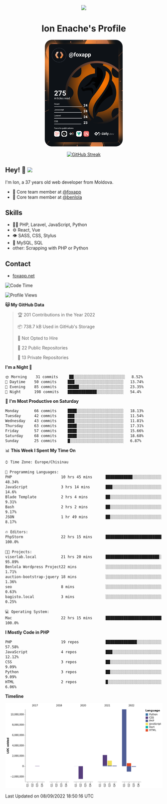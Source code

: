 <div id="header" align="center">
  <img src="https://media.giphy.com/media/M9gbBd9nbDrOTu1Mqx/giphy.gif" width="100"/>
	<h1>Ion Enache's Profile</h1>
</div>
<div align="center">
	<a href="https://app.daily.dev/foxapp"><img src="https://github.com/foxapp/foxapp/blob/master/devcard.svg" width="250" alt="Ion Enache's Dev Card"/></a>
</div>


<div align="center">
	
[![GitHub Streak](http://github-readme-streak-stats.herokuapp.com?user=foxapp&hide_border=true&date_format=M%20j%5B%2C%20Y%5D)](https://git.io/streak-stats)
	
</div>


## Hey! 👋 <img src="https://media.giphy.com/media/hvRJCLFzcasrR4ia7z/giphy.gif" width="30px"/>
I'm Ion, a 37 years old web developer from Moldova.


- 👥 Core team member at [@foxapp](https://github.com/foxapp)
- 👥 Core team member at [@benlola](https://github.com/benlola)

## Skills
- 👨‍💻 PHP, Laravel, JavaScript, Python
- ⚙️ React, Vue
- 👁️ SASS, CSS, Stylus
- 💽 MySQL, SQL
- other: Scrapping with PHP or Python

## Contact
- [foxapp.net](https://www.foxapp.net)

<!--START_SECTION:waka-->
![Code Time](http://img.shields.io/badge/Code%20Time-944%20hrs%2030%20mins-blue)

![Profile Views](http://img.shields.io/badge/Profile%20Views-0-blue)

**🐱 My GitHub Data** 

> 🏆 201 Contributions in the Year 2022
 > 
> 📦 738.7 kB Used in GitHub's Storage 
 > 
> 🚫 Not Opted to Hire
 > 
> 📜 22 Public Repositories 
 > 
> 🔑 13 Private Repositories  
 > 
**I'm a Night 🦉** 

```text
🌞 Morning    31 commits     ██░░░░░░░░░░░░░░░░░░░░░░░   8.52% 
🌆 Daytime    50 commits     ███░░░░░░░░░░░░░░░░░░░░░░   13.74% 
🌃 Evening    85 commits     █████░░░░░░░░░░░░░░░░░░░░   23.35% 
🌙 Night      198 commits    █████████████░░░░░░░░░░░░   54.4%

```
📅 **I'm Most Productive on Saturday** 

```text
Monday       66 commits     ████░░░░░░░░░░░░░░░░░░░░░   18.13% 
Tuesday      42 commits     ███░░░░░░░░░░░░░░░░░░░░░░   11.54% 
Wednesday    43 commits     ███░░░░░░░░░░░░░░░░░░░░░░   11.81% 
Thursday     63 commits     ████░░░░░░░░░░░░░░░░░░░░░   17.31% 
Friday       57 commits     ████░░░░░░░░░░░░░░░░░░░░░   15.66% 
Saturday     68 commits     ████░░░░░░░░░░░░░░░░░░░░░   18.68% 
Sunday       25 commits     █░░░░░░░░░░░░░░░░░░░░░░░░   6.87%

```


📊 **This Week I Spent My Time On** 

```text
⌚︎ Time Zone: Europe/Chisinau

💬 Programming Languages: 
PHP                      10 hrs 45 mins      ████████████░░░░░░░░░░░░░   48.34% 
JavaScript               3 hrs 14 mins       ███░░░░░░░░░░░░░░░░░░░░░░   14.6% 
Blade Template           2 hrs 4 mins        ██░░░░░░░░░░░░░░░░░░░░░░░   9.31% 
Bash                     2 hrs 2 mins        ██░░░░░░░░░░░░░░░░░░░░░░░   9.17% 
JSON                     1 hr 49 mins        ██░░░░░░░░░░░░░░░░░░░░░░░   8.17%

🔥 Editors: 
PhpStorm                 22 hrs 15 mins      █████████████████████████   100.0%

🐱‍💻 Projects: 
viserlab.local           21 hrs 20 mins      ████████████████████████░   95.89% 
Benlola Wordpress Project22 mins             ░░░░░░░░░░░░░░░░░░░░░░░░░   1.71% 
auction-bootstrap-jquery 18 mins             ░░░░░░░░░░░░░░░░░░░░░░░░░   1.36% 
seo                      8 mins              ░░░░░░░░░░░░░░░░░░░░░░░░░   0.63% 
bagisto.local            3 mins              ░░░░░░░░░░░░░░░░░░░░░░░░░   0.25%

💻 Operating System: 
Mac                      22 hrs 15 mins      █████████████████████████   100.0%

```

**I Mostly Code in PHP** 

```text
PHP                      19 repos            ██████████████░░░░░░░░░░░   57.58% 
JavaScript               4 repos             ███░░░░░░░░░░░░░░░░░░░░░░   12.12% 
CSS                      3 repos             ██░░░░░░░░░░░░░░░░░░░░░░░   9.09% 
Python                   3 repos             ██░░░░░░░░░░░░░░░░░░░░░░░   9.09% 
HTML                     2 repos             █░░░░░░░░░░░░░░░░░░░░░░░░   6.06%

```


**Timeline**

![Chart not found](https://raw.githubusercontent.com/foxapp/foxapp/master/charts/bar_graph.png) 


 Last Updated on 08/09/2022 18:50:16 UTC
<!--END_SECTION:waka-->
